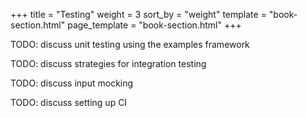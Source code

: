 +++
title = "Testing"
weight = 3
sort_by = "weight"
template = "book-section.html"
page_template = "book-section.html"
+++

TODO: discuss unit testing using the examples framework

TODO: discuss strategies for integration testing

TODO: discuss input mocking

TODO: discuss setting up CI
